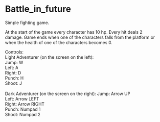 # Battle_in_future
Simple fighting game.

At the start of the game every character has 10 hp. Every hit deals 2 damage. Game ends when one of the characters falls from the platform or when the health of one of the characters becomes 0.

Controls:<br>
Light Adventurer (on the screen on the left):<br>
Jump: W<br>
Left: A<br>
Right: D<br>
Punch: H<br>
Shoot: J<br><br>Dark Adventurer (on the screen on the right):
Jump: Arrow UP<br>
Left: Arrow LEFT<br>
Right: Arrow RIGHT<br>
Punch: Numpad 1<br>
Shoot: Numpad 2<br>
